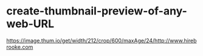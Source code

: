 # create-thumbnail-preview-of-any-web-URL

https://image.thum.io/get/width/212/crop/600/maxAge/24/http://www.hirebrooke.com
